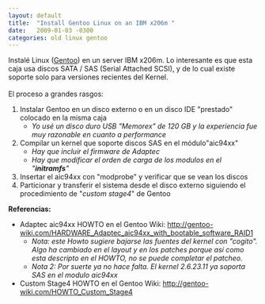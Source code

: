 ```yaml
---
layout: default
title:  "Install Gentoo Linux on an IBM x206m "
date:   2009-01-03 -0300
categories: old linux gentoo
---
```


<p>Instal&eacute; Linux (<a href="http://www.gentoo.org/">Gentoo</a>) en un server IBM x206m. Lo interesante es que esta caja usa discos SATA / SAS (Serial Attached SCSI), y de lo cual existe soporte solo para versiones recientes del Kernel.<br /><br />El proceso a grandes rasgos:</p><ol><li>Instalar Gentoo en un disco externo o en un disco IDE &quot;prestado&quot; colocado en la misma caja<ul><li><span style="font-style: italic;">Yo us&eacute; un disco duro USB &quot;Memorex&quot; de 120 GB y la experiencia fue muy razonable en cuanto a performance</span></li></ul></li><li>Compilar un kernel que soporte discos SAS en el m&oacute;dulo&quot;aic94xx&quot;<ul><li><span style="font-style: italic;">Hay que incluir el firmware de Adaptec</span></li><li><span style="font-style: italic;">Hay que modificar el orden de carga de los modulos en el &quot;<span style="font-weight: bold;">initramfs</span>&quot;<br /></span></li></ul></li><li>Insertar el aic94xx con &quot;modprobe&quot; y verificar que se vean los discos</li><li>Particionar y transferir el sistema desde el disco externo siguiendo el procedimiento de &quot;<span style="font-style: italic;">custom stage4</span>&quot; de Gentoo</li></ol><p><span style="font-weight: bold;">Referencias:</span></p><ul><li>Adaptec aic94xx HOWTO en el Gentoo Wiki: <a href="http://gentoo-wiki.com/HARDWARE_Adaptec_aic94xx_with_bootable_software_RAID1">http://gentoo-wiki.com/HARDWARE_Adaptec_aic94xx_with_bootable_software_RAID1</a><ul><li><span style="font-style: italic;">Nota: este Howto sugiere bajarse las fuentes del kernel con &quot;cogito&quot;. Algo ha cambiado en el layout y en los patches porque as&iacute; como esta descripto en el HOWTO, no se puede completar el patcheo.</span></li><li><span style="font-style: italic;">Nota 2: Por suerte ya no hace falta. El kernel 2.6.23.11 ya soporta SAS en el modulo aic94xx<br /></span></li></ul></li><li>Custom Stage4 HOWTO en el Gentoo Wiki: <a href="http://gentoo-wiki.com/HOWTO_Custom_Stage4">http://gentoo-wiki.com/HOWTO_Custom_Stage4</a></li></ul>